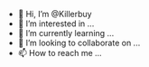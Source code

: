 - 👋 Hi, I’m @Killerbuy
- 👀 I’m interested in ...
- 🌱 I’m currently learning ...
- 💞️ I’m looking to collaborate on ...
- 📫 How to reach me ...

<!---
Killerbuy/Killerbuy is a ✨ special ✨ repository because its `README.md` (this file) appears on your GitHub profile.
You can click the Preview link to take a look at your changes.
--->
